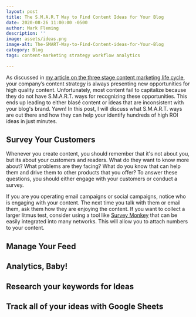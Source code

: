 ```yaml
---
layout: post
title: The S.M.A.R.T Way to Find Content Ideas for Your Blog
date: 2020-08-26 11:00:00 -0500
author: Mark Fleming
description: ''
image: assets/ideas.png
image-alt: The-SMART-Way-to-Find-Content-ideas-for-Your-Blog
category: Blog
tags: content-marketing strategy workflow analytics

---
```

As discussed in [my article on the three stage content marketing life cycle](https://markdfleming.com/streamline-your-content-marketing-strategy-with-the-three-stage-lifecycle/ "my article on the three stage content marketing life cycle"), your company’s content strategy is always presenting new opportunities for high quality content. Unfortunately, most content fail to capitalize because they do not have S.M.A.R.T. ways for recognizing these opportunities. This ends up leading to either blasé content or ideas that are inconsistent with your blog's brand. Yawn! In this post, I will discuss what S.M.A.R.T. ways are out there and how they can help your identify hundreds of high ROI ideas in just minutes.

## Survey Your Customers

Whenever you create content, you should remember that it's not about you, but its about your customers and readers. What do they want to know more about? What problems are they facing? What do you know that can help them and drive them to other products that you offer? To answer these questions, you should either engage with your customers or conduct a survey. 

If you are you operating email campaigns or social campaigns, notice who is engaging with your content. The next time you talk with them or email them, ask them how they are enjoying the content. If you want to collect a larger litmus test, consider using a tool like [Survey Monkey](https://www.surveymonkey.com/ "Survey Monkey") that can be easily integrated into many networks. This will allow you to attach numbers to your content.

## Manage Your Feed

## Analytics, Baby!

## Research your keywords for Ideas

## Track all of your ideas with Google Sheets